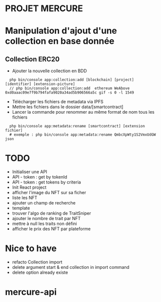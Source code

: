 PROJET MERCURE
==============

# Manipulation d'ajout d'une collection en base donnée

## Collection ERC20
- Ajouter la nouvelle collection en BDD
```
  php bin/console app:collection:add [blockchain] [project] [identifier] [extension-picture]
  // php bin/console app:collection:add  ethereum WeAbove 0xd0aaac09e7f9b794fafa9020a34ad5b906566a5c gif -s 0 -l 1549
```
 
- Télécharger les fichiers de metadata via IPFS
- Mettre les fichiers dans le dossier data/[smartcontract]
- Lancer la commande pour renommer au même format de nom tous les fichiers
```
  php bin/console app:metadata:rename [smartcontract] [extension fichier]
  # exemple : php bin/console app:metadata:rename QmbcXpWty1S2VmxUdGW json
```


# TODO
- Initialiser une API
- API - token : get  by tokenId
- API - token : get tokens by criteria
- Init React project
- afficher l'image du NFT sur sa ficher
- liste les NFT
- ajouter un champ de recherche
- template
- trouver l'algo de ranking de TraitSniper
- ajouter le nombre de trait par NFT
- mettre à null les traits non défini
- afficher le prix des NFT par plateforme

# Nice to have
- refacto Collection import
- delete argument start & end collection in import command
- delete option already existe


# mercure-api

